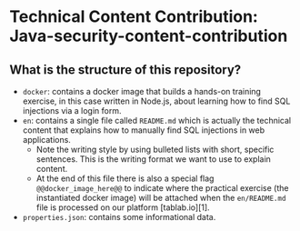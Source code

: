 # Technical Content Contribution: Java-security-content-contribution




## What is the structure of this repository?

* `docker`: contains a docker image that builds a hands-on training exercise, in this case written in Node.js, about learning how to find SQL injections via a login form.
* `en`: contains a single file called `README.md` which is actually the technical content that explains how to manually find SQL injections in web applications.
  * Note the writing style by using bulleted lists with short, specific sentences. This is the writing format we want to use to explain content.
  * At the end of this file there is also a special flag `@@docker_image_here@@` to indicate where the practical exercise (the instantiated docker image) will be attached when the `en/README.md` file is processed on our platform [tablab.io][1].
* `properties.json`: contains some informational data.
